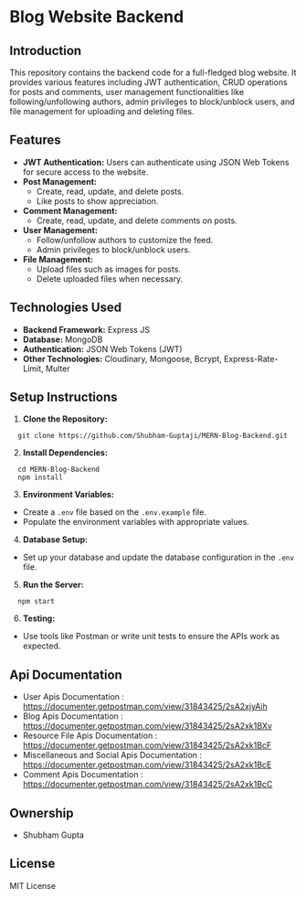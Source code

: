 # Blog Website Backend

## Introduction
This repository contains the backend code for a full-fledged blog website. It provides various features including JWT authentication, CRUD operations for posts and comments, user management functionalities like following/unfollowing authors, admin privileges to block/unblock users, and file management for uploading and deleting files.

## Features
- **JWT Authentication:** Users can authenticate using JSON Web Tokens for secure access to the website.
- **Post Management:**
  - Create, read, update, and delete posts.
  - Like posts to show appreciation.
- **Comment Management:**
  - Create, read, update, and delete comments on posts.
- **User Management:**
  - Follow/unfollow authors to customize the feed.
  - Admin privileges to block/unblock users.
- **File Management:**
  - Upload files such as images for posts.
  - Delete uploaded files when necessary.

## Technologies Used
- **Backend Framework:** Express JS
- **Database:** MongoDB
- **Authentication:** JSON Web Tokens (JWT)
- **Other Technologies:** Cloudinary, Mongoose, Bcrypt, Express-Rate-Limit, Multer

## Setup Instructions
1. **Clone the Repository:**
```
  git clone https://github.com/Shubham-Guptaji/MERN-Blog-Backend.git
```

2. **Install Dependencies:**
```
  cd MERN-Blog-Backend
  npm install
```

3. **Environment Variables:**
- Create a `.env` file based on the `.env.example` file.
- Populate the environment variables with appropriate values.

4. **Database Setup:**
- Set up your database and update the database configuration in the `.env` file.

5. **Run the Server:**
```
  npm start
```


6. **Testing:**
- Use tools like Postman or write unit tests to ensure the APIs work as expected.

## Api Documentation
- User Apis Documentation : https://documenter.getpostman.com/view/31843425/2sA2xjyAih
- Blog Apis Documentation : https://documenter.getpostman.com/view/31843425/2sA2xk1BXv
- Resource File Apis Documentation : https://documenter.getpostman.com/view/31843425/2sA2xk1BcF
- Miscellaneous and Social Apis Documentation : https://documenter.getpostman.com/view/31843425/2sA2xk1BcE
- Comment Apis Documentation : https://documenter.getpostman.com/view/31843425/2sA2xk1BcC

## Ownership
- Shubham Gupta

## License
MIT License

